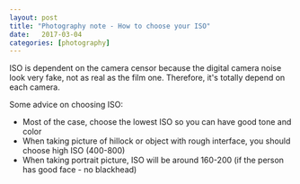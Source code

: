 ```yaml
---
layout: post
title: "Photography note - How to choose your ISO"
date:   2017-03-04
categories: [photography]
---
```


ISO is dependent on the camera censor because the digital camera noise look very
fake, not as real as the film one. Therefore, it's totally depend on each
camera.

Some advice on choosing ISO:

- Most of the case, choose the lowest ISO so you can have good tone and color
- When taking picture of hillock or object with rough interface, you should choose
high ISO (400-800)
- When taking portrait picture, ISO will be around 160-200 (if the person has
    good face - no blackhead)
